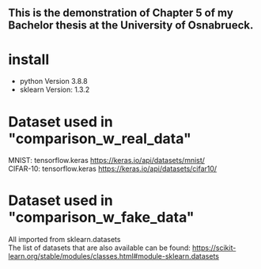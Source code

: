 ## This is the demonstration of Chapter 5 of my Bachelor thesis at the University of Osnabrueck. 

# install
- python Version 3.8.8
- sklearn Version: 1.3.2

# Dataset used in "comparison_w_real_data"
MNIST: tensorflow.keras https://keras.io/api/datasets/mnist/ \
CIFAR-10: tensorflow.keras https://keras.io/api/datasets/cifar10/

# Dataset used in "comparison_w_fake_data"
All imported from sklearn.datasets \
The list of datasets that are also available can be found: https://scikit-learn.org/stable/modules/classes.html#module-sklearn.datasets

